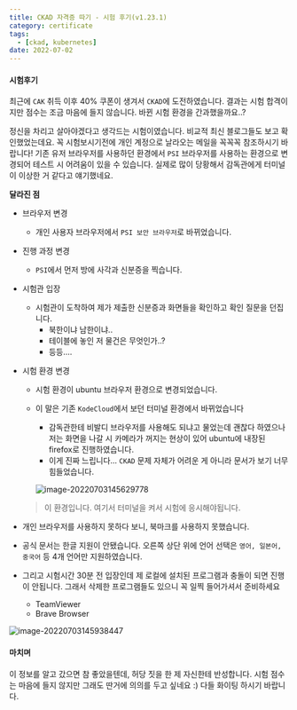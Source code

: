 ```yaml
---
title: CKAD 자격증 따기 - 시험 후기(v1.23.1)
category: certificate
tags:
  - [ckad, kubernetes]
date: 2022-07-02
---
```


#### 시험후기

최근에 `CAK` 취득 이후 40% 쿠폰이 생겨서 `CKAD`에 도전하였습니다. 결과는 시험 합격이지만 점수는 조금 마음에 들지 않습니다. 바뀐 시험 환경을 간과했을까요..?

정신을 차리고 살아야겠다고 생각드는 시험이였습니다. 비교적 최신 블로그들도 보고 확인했었는데요. 꼭 시험보시기전에 개인 계정으로 날라오는 메일을 꼭꼭꼭 참조하시기 바랍니다! 기존 유저 브라우저를 사용하던 환경에서 `PSI` 브라우저를 사용하는 환경으로 변경되어 테스트 시 어려움이 있을 수 있습니다. 실제로 많이 당황해서 감독관에게 터미널이 이상한 거 같다고 얘기했네요.

**달라진 점**

- 브라우저 변경

  - 개인 사용자 브라우저에서 `PSI 보안 브라우저`로 바뀌었습니다.

- 진행 과정 변경

  - `PSI`에서 먼저 방에 사각과 신분증을 찍습니다.

- 시험관 입장

  - 시험관이 도착하여 제가 제출한 신분증과 화면들을 확인하고 확인 질문을 던집니다.
    - 북한이냐 남한이냐..
    - 테이블에 놓인 저 물건은 무엇인가..?
    - 등등....

- 시험 환경 변경

  - 시험 환경이 ubuntu 브라우저 환경으로 변경되었습니다.
  - 이 말은 기존 `KodeCloud`에서 보던 터미널 환경에서 바뀌었습니다

    - 감독관한테 비발디 브라우저를 사용해도 되냐고 물었는데 괜찮다 하였으나 저는 화면을 나갈 시 카메라가 꺼지는 현상이 있어 ubuntu에 내장된 firefox로 진행하였습니다.
    - 이게 진짜 느립니다... `CKAD` 문제 자체가 어려운 게 아니라 문서가 보기 너무 힘들었습니다.

    ![image-20220703145629778](../../assets/images/posts/2022-07-02-post-install-ckad4/image-20220703145629778.png)

  > 이 환경입니다. 여기서 터미널을 켜서 시험에 응시해야됩니다.

- 개인 브라우저를 사용하지 못하다 보니, 북마크를 사용하지 못했습니다.

- 공식 문서는 한글 지원이 안됐습니다. 오른쪽 상단 위에 언어 선택은 `영어, 일본어, 중국어` 등 4개 언어만 지원하였습니다.

- 그리고 시험시간 30분 전 입장인데 제 로컬에 설치된 프로그램과 충돌이 되면 진행이 안됩니다. 그래서 삭제한 프로그램들도 있으니 꼭 일찍 들어가셔서 준비하세요
  - TeamViewer
  - Brave Browser

![image-20220703145938447](../../assets/images/posts/2022-07-02-post-install-ckad4/image-20220703145938447.png)

#### 마치며

이 정보를 알고 갔으면 참 좋았을텐데, 허당 짓을 한 제 자신한테 반성합니다. 시험 점수는 마음에 들지 않지만 그래도 딴거에 의의를 두고 싶네요 :) 다들 화이팅 하시기 바랍니다.
